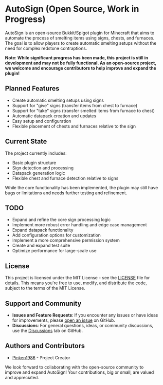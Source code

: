 # AutoSign (Open Source, Work in Progress)

AutoSign is an open-source Bukkit/Spigot plugin for Minecraft that aims to automate the process of smelting items using signs, chests, and furnaces. The goal is to allow players to create automatic smelting setups without the need for complex redstone contraptions.

**Note: While significant progress has been made, this project is still in development and may not be fully functional. As an open-source project, we welcome and encourage contributors to help improve and expand the plugin!**

## Planned Features

- Create automatic smelting setups using signs
- Support for "give" signs (transfer items from chest to furnace)
- Support for "take" signs (transfer smelted items from furnace to chest)
- Automatic datapack creation and updates
- Easy setup and configuration
- Flexible placement of chests and furnaces relative to the sign

## Current State

The project currently includes:

- Basic plugin structure
- Sign detection and processing
- Datapack generation logic
- Flexible chest and furnace detection relative to signs

While the core functionality has been implemented, the plugin may still have bugs or limitations and needs further testing and refinement.

## TODO

- Expand and refine the core sign processing logic
- Implement more robust error handling and edge case management
- Expand datapack functionality
- Add configuration options for customization
- Implement a more comprehensive permission system
- Create and expand test suite
- Optimize performance for large-scale use

## License

This project is licensed under the MIT License - see the [LICENSE](LICENSE) file for details. This means you're free to use, modify, and distribute the code, subject to the terms of the MIT License.

## Support and Community

- **Issues and Feature Requests**: If you encounter any issues or have ideas for improvements, please [open an issue](https://github.com/Pinken1986/AutoSign/issues) on GitHub.
- **Discussions**: For general questions, ideas, or community discussions, use the [Discussions](https://github.com/Pinken1986/AutoSign/discussions) tab on GitHub.

## Authors and Contributors

- [Pinken1986](https://github.com/Pinken1986) - Project Creator

We look forward to collaborating with the open-source community to improve and expand AutoSign! Your contributions, big or small, are valued and appreciated.
